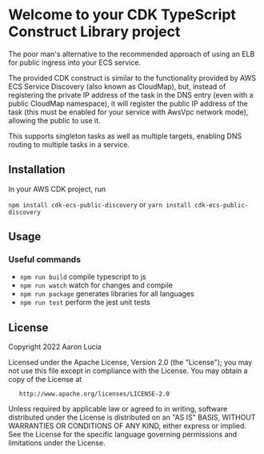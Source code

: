 # Welcome to your CDK TypeScript Construct Library project

The poor man's alternative to the recommended approach of using an ELB for public ingress into your ECS service.

The provided CDK construct is similar to the functionality provided by AWS ECS Service Discovery (also known as CloudMap), but, instead
of registering the private IP address of the task in the DNS entry (even with a public CloudMap namespace), it will
register the public IP address of the task (this must be enabled for your service with AwsVpc network mode), allowing the public to use it.

This supports singleton tasks as well as multiple targets, enabling DNS routing to multiple tasks in a service.

## Installation

In your AWS CDK project, run

`npm install cdk-ecs-public-discovery` or `yarn install cdk-ecs-public-discovery`

## Usage



### Useful commands

* `npm run build`   compile typescript to js
* `npm run watch`   watch for changes and compile
* `npm run package` generates libraries for all languages
* `npm run test`    perform the jest unit tests

## License

Copyright 2022 Aaron Lucia

Licensed under the Apache License, Version 2.0 (the "License");
you may not use this file except in compliance with the License.
You may obtain a copy of the License at

       http://www.apache.org/licenses/LICENSE-2.0

Unless required by applicable law or agreed to in writing, software
distributed under the License is distributed on an "AS IS" BASIS,
WITHOUT WARRANTIES OR CONDITIONS OF ANY KIND, either express or implied.
See the License for the specific language governing permissions and
limitations under the License.
